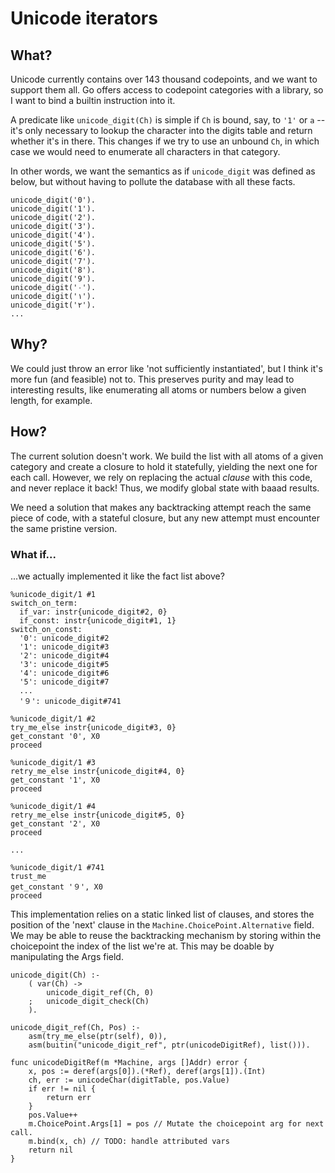 # Unicode iterators

## What?

Unicode currently contains over 143 thousand codepoints, and we want to support them all.
Go offers access to codepoint categories with a library, so I want to bind a builtin
instruction into it.

A predicate like `unicode_digit(Ch)` is simple if `Ch` is bound, say, to `'1'` or `a` --
it's only necessary to lookup the character into the digits table and return whether it's
in there. This changes if we try to use an unbound `Ch`, in which case we would need to
enumerate all characters in that category.

In other words, we want the semantics as if `unicode_digit` was defined as below, but
without having to pollute the database with all these facts.

```
unicode_digit('0').
unicode_digit('1').
unicode_digit('2').
unicode_digit('3').
unicode_digit('4').
unicode_digit('5').
unicode_digit('6').
unicode_digit('7').
unicode_digit('8').
unicode_digit('9').
unicode_digit('٠').
unicode_digit('١').
unicode_digit('٢').
...
```

## Why?

We could just throw an error like 'not sufficiently instantiated', but I think it's more
fun (and feasible) not to. This preserves purity and may lead to interesting results, like
enumerating all atoms or numbers below a given length, for example.

## How?

The current solution doesn't work. We build the list with all atoms of a given category and
create a closure to hold it statefully, yielding the next one for each call. However, we rely on
replacing the actual *clause* with this code, and never replace it back! Thus, we modify global
state with baaad results.

We need a solution that makes any backtracking attempt reach the same piece of code, with a
stateful closure, but any new attempt must encounter the same pristine version.

### What if...

...we actually implemented it like the fact list above?

    %unicode_digit/1 #1
    switch_on_term:
      if_var: instr{unicode_digit#2, 0}
      if_const: instr{unicode_digit#1, 1}
    switch_on_const:
      '0': unicode_digit#2
      '1': unicode_digit#3
      '2': unicode_digit#4
      '3': unicode_digit#5
      '4': unicode_digit#6
      '5': unicode_digit#7
      ...
      '９': unicode_digit#741

    %unicode_digit/1 #2
    try_me_else instr{unicode_digit#3, 0}
    get_constant '0', X0
    proceed

    %unicode_digit/1 #3
    retry_me_else instr{unicode_digit#4, 0}
    get_constant '1', X0
    proceed

    %unicode_digit/1 #4
    retry_me_else instr{unicode_digit#5, 0}
    get_constant '2', X0
    proceed

    ...

    %unicode_digit/1 #741
    trust_me
    get_constant '９', X0
    proceed

This implementation relies on a static linked list of clauses, and stores the position
of the 'next' clause in the `Machine.ChoicePoint.Alternative` field. We may be able to
reuse the backtracking mechanism by storing within the choicepoint the index of the
list we're at. This may be doable by manipulating the Args field.

    unicode_digit(Ch) :-
        ( var(Ch) ->
            unicode_digit_ref(Ch, 0)
        ;   unicode_digit_check(Ch)
        ).

    unicode_digit_ref(Ch, Pos) :-
        asm(try_me_else(ptr(self), 0)),
        asm(buitin("unicode_digit_ref", ptr(unicodeDigitRef), list())).

    func unicodeDigitRef(m *Machine, args []Addr) error {
        x, pos := deref(args[0]).(*Ref), deref(args[1]).(Int)
        ch, err := unicodeChar(digitTable, pos.Value)
        if err != nil {
            return err
        }
        pos.Value++
        m.ChoicePoint.Args[1] = pos // Mutate the choicepoint arg for next call.
        m.bind(x, ch) // TODO: handle attributed vars
        return nil
    }
